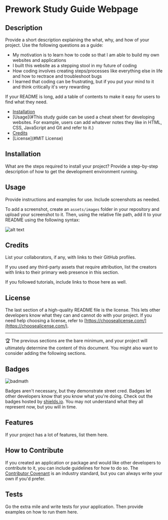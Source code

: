 # Prework Study Guide Webpage

## Description

Provide a short description explaining the what, why, and how of your project. Use the following questions as a guide:

- My motivation is to learn how to code so that I am able to build my own websites and applications
- I built this website as a stepping stool in my future of coding
- How coding involves creating steps/processes like everything else in life and how to rectrace and troubleshoot bugs
- I learned that coding can be frustrating, but if you put your mind to it and think critically it's very rewarding

If your README is long, add a table of contents to make it easy for users to find what they need.

- [Installation](#NA)
- [Usage](#This study guide can be used a cheat sheet for developing websites. For example, users can add whatever notes they like in HTML, CSS, JavaScript and Git and refer to it.)
- [Credits](#NA)
- [License](#MIT License)

## Installation

What are the steps required to install your project? Provide a step-by-step description of how to get the development environment running.

## Usage

Provide instructions and examples for use. Include screenshots as needed.

To add a screenshot, create an `assets/images` folder in your repository and upload your screenshot to it. Then, using the relative file path, add it to your README using the following syntax:

![alt text](assets/images/screenshot.png)

## Credits

List your collaborators, if any, with links to their GitHub profiles.

If you used any third-party assets that require attribution, list the creators with links to their primary web presence in this section.

If you followed tutorials, include links to those here as well.

## License

The last section of a high-quality README file is the license. This lets other developers know what they can and cannot do with your project. If you need help choosing a license, refer to [https://choosealicense.com/](https://choosealicense.com/).

---

🏆 The previous sections are the bare minimum, and your project will ultimately determine the content of this document. You might also want to consider adding the following sections.

## Badges

![badmath](https://img.shields.io/github/languages/top/nielsenjared/badmath)

Badges aren't necessary, but they demonstrate street cred. Badges let other developers know that you know what you're doing. Check out the badges hosted by [shields.io](https://shields.io/). You may not understand what they all represent now, but you will in time.

## Features

If your project has a lot of features, list them here.

## How to Contribute

If you created an application or package and would like other developers to contribute to it, you can include guidelines for how to do so. The [Contributor Covenant](https://www.contributor-covenant.org/) is an industry standard, but you can always write your own if you'd prefer.

## Tests

Go the extra mile and write tests for your application. Then provide examples on how to run them here.
